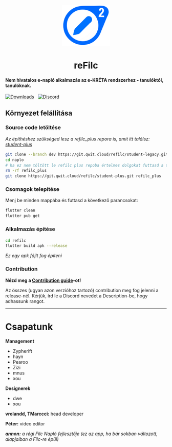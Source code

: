 <p align=center>
  <img src="https://raw.githubusercontent.com/Laky2k8/Refilc-2-Episode-1/refs/heads/master/refilc-2-real.png" width=150>
  <h1 align=center><b>reFilc</b></h1>
</p>

#### Nem hivatalos e-napló alkalmazás az e-KRÉTA rendszerhez - tanulóktól, tanulóknak.

[![Downloads](https://img.shields.io/github/downloads-pre/refilc/naplo/total?&logo=github&label=Downloads)](https://github.com/refilc/naplo/releases) &nbsp; [![Discord](https://img.shields.io/discord/1111649116020285532?logo=discord&label=Discord)](https://discord.gg/refilc-1111649116020285532)

## Környezet felállítása

### Source code letöltése

*Az építhéshez szükséged lesz a refilc_plus repora is, amit itt találsz: [student-plus](https://git.qwit.cloud/refilc/student-plus)*

```sh
git clone --branch dev https://git.qwit.cloud/refilc/student-legacy.git --recursive
cd naplo
# ha ez nem töltött le refilc plus repoba értelmes dolgokat futtasd a többi parancsot is
rm -rf refilc_plus
git clone https://git.qwit.cloud/refilc/student-plus.git refilc_plus
```

### Csomagok telepítése

Menj be minden mappába és futtasd a következő parancsokat:
```sh
flutter clean
flutter pub get
```

### Alkalmazás építése

```sh
cd refilc
flutter build apk --release
```

*Ez egy apk fájlt fog építeni*

### Contribution

**Nézd meg a [Contribution guide](CONTRIBUTING.md)-ot!**

Az összes (ugyan azon verzióhoz tartozó) contribution meg fog jelenni a release-nél. Kérjük, írd le a Discord nevedet a Description-be, hogy adhassunk rangot.

-------

# Csapatunk

**Management**
- Zypherift
- hayn
- Pearoo
- Zizi
- mnus
- xou

**Designerek**
- dwe
- xou

**vrolandd, TMarccci:** head developer

**Péter:** video editor

***annon:** a régi Filc Napló fejlesztője (ez az app, ha bár sokban változott, alapjaiban a Filc-re épül)*

